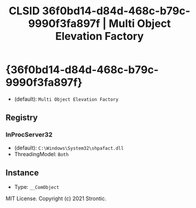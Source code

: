 ﻿---
title: "CLSID 36f0bd14-d84d-468c-b79c-9990f3fa897f | Multi Object Elevation Factory"
excerpt: What is COM-Object CLSID 36f0bd14-d84d-468c-b79c-9990f3fa897f?
---

# {36f0bd14-d84d-468c-b79c-9990f3fa897f}

* (default): `Multi Object Elevation Factory`

## Registry


### InProcServer32

* (default): `C:\Windows\System32\shpafact.dll`
* ThreadingModel: `Both`

## Instance

* Type: `__ComObject`

MIT License. Copyright (c) 2021 Strontic.


